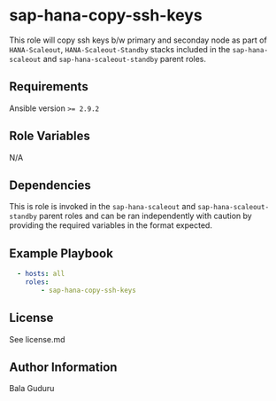 sap-hana-copy-ssh-keys
=========

This role will copy ssh keys b/w primary and seconday node as part of `HANA-Scaleout`, `HANA-Scaleout-Standby` stacks included in the `sap-hana-scaleout` and `sap-hana-scaleout-standby` parent roles.

Requirements
------------

Ansible version `>= 2.9.2`

Role Variables
--------------
N/A

Dependencies
------------

This is role is invoked in the `sap-hana-scaleout` and `sap-hana-scaleout-standby` parent roles and can be ran independently with caution by providing the required variables in the format expected.

Example Playbook
----------------

```yaml
  - hosts: all
    roles:
        - sap-hana-copy-ssh-keys
```

License
-------

See license.md

Author Information
------------------

Bala Guduru
